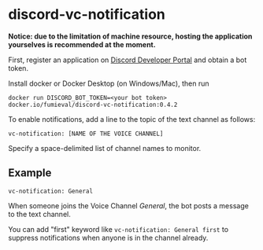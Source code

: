 # discord-vc-notification

__Notice: due to the limitation of machine resource, hosting the application yourselves is recommended at the moment.__

First, register an application on [Discord Developer Portal](https://discord.com/developers/applications) and obtain a bot token.

Install docker or Docker Desktop (on Windows/Mac), then run 

```
docker run DISCORD_BOT_TOKEN=<your bot token> docker.io/fumieval/discord-vc-notification:0.4.2
```

To enable notifications, add a line to the topic of the text channel as follows:

```
vc-notification: [NAME OF THE VOICE CHANNEL]
```

Specify a space-delimited list of channel names to monitor.

## Example

```
vc-notification: General
```

When someone joins the Voice Channel _General_, the bot posts a message to the
text channel.

You can add "first" keyword like `vc-notification: General first` to suppress notifications when anyone is in the channel already.
